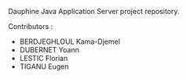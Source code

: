Dauphine Java Application Server project repository.

Contributors :
- BERDJEGHLOUL Kama-Djemel
- DUBERNET Yoann
- LESTIC Florian
- TIGANU Eugen